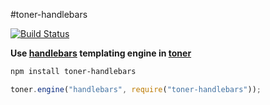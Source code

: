 #toner-handlebars

[![Build Status](https://travis-ci.org/jsreport/toner-handlebars.png?branch=master)](https://travis-ci.org/jsreport/toner-handlebars)

**Use [handlebars](http://handlebarsjs.com) templating engine in  [toner](https://github.com/jsreport/toner)**

```bash
npm install toner-handlebars
```

```js
toner.engine("handlebars", require("toner-handlebars"));
```